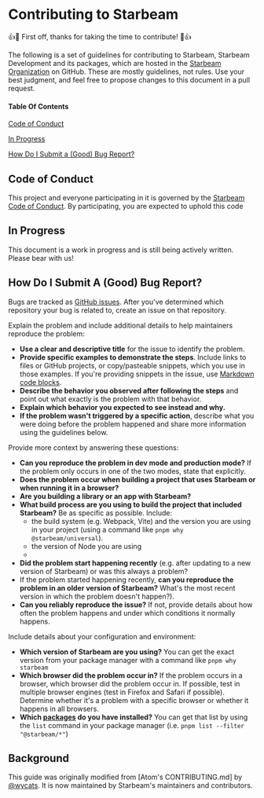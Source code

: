 # Contributing to Starbeam

:+1::tada: First off, thanks for taking the time to contribute! :tada::+1:

The following is a set of guidelines for contributing to Starbeam, Starbeam Development and its packages, which are hosted in the [Starbeam Organization](https://github.com/starbeamjs) on GitHub. These are mostly guidelines, not rules. Use your best judgment, and feel free to propose changes to this document in a pull request.

#### Table Of Contents

[Code of Conduct](#code-of-conduct)

[In Progress](#in-progress)

[How Do I Submit a (Good) Bug Report?](#how-do-i-submit-a-good-bug-report)

## Code of Conduct

This project and everyone participating in it is governed by the [Starbeam Code of Conduct](https://github.com/starbeamjs/.github/blob/main/CODE_OF_CONDUCT.md). By participating, you are expected to uphold this code

## In Progress

This document is a work in progress and is still being actively written. Please bear with us!

## How Do I Submit A (Good) Bug Report?

Bugs are tracked as [GitHub issues](https://guides.github.com/features/issues/). After you've determined which repository your bug is related to, create an issue on that repository.

Explain the problem and include additional details to help maintainers reproduce the problem:

- **Use a clear and descriptive title** for the issue to identify the problem.
- **Provide specific examples to demonstrate the steps**. Include links to files or GitHub projects, or copy/pasteable snippets, which you use in those examples. If you're providing snippets in the issue, use [Markdown code blocks](https://help.github.com/articles/markdown-basics/#multiple-lines).
- **Describe the behavior you observed after following the steps** and point out what exactly is the problem with that behavior.
- **Explain which behavior you expected to see instead and why.**
- **If the problem wasn't triggered by a specific action**, describe what you were doing before the problem happened and share more information using the guidelines below.

Provide more context by answering these questions:

- **Can you reproduce the problem in dev mode and production mode?** If the problem only occurs in one of the two modes, state that explicitly.
- **Does the problem occur when building a project that uses Starbeam or when running it in a browser?**
- **Are you building a library or an app with Starbeam?**
- **What build process are you using to build the project that included Starbeam?** Be as specific as possible. Include:
  - the build system (e.g. Webpack, Vite) and the version you are using in your project (using a command like `pnpm why @starbeam/universal`).
  - the version of Node you are using
  - 
- **Did the problem start happening recently** (e.g. after updating to a new version of Starbeam) or was this always a problem?
- If the problem started happening recently, **can you reproduce the problem in an older version of Starbeam?** What's the most recent version in which the problem doesn't happen?).
- **Can you reliably reproduce the issue?** If not, provide details about how often the problem happens and under which conditions it normally happens.

Include details about your configuration and environment:

- **Which version of Starbeam are you using?** You can get the exact version from your package manager with a command like `pnpm why starbeam`
- **Which browser did the problem occur in?** If the problem occurs in a browser, which browser did the problem occur in. If possible, test in multiple browser engines (test in Firefox and Safari if possible). Determine whether it's a problem with a specific browser or whether it happens in all browsers. 
- **Which [packages](#starbeam-and-packages) do you have installed?** You can get that list by using the `list` command in your package manager (i.e. `pnpm list --filter "@starbeam/*"`)

## Background

This guide was originally modified from [Atom's CONTRIBUTING.md] by [@wycats](https://github.com/wycats). It is now maintained by Starbeam's maintainers and contributors.

